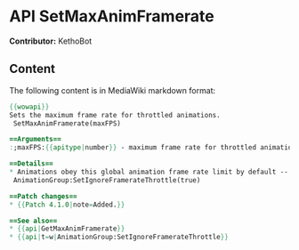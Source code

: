# API SetMaxAnimFramerate

**Contributor:** KethoBot

## Content

The following content is in MediaWiki markdown format:

```mediawiki
{{wowapi}}
Sets the maximum frame rate for throttled animations.
 SetMaxAnimFramerate(maxFPS)

==Arguments==
:;maxFPS:{{apitype|number}} - maximum frame rate for throttled animations, in frames per second.

==Details==
* Animations obey this global animation frame rate limit by default -- even if the client's FPS is significantly higher, animations will only update at the frame rate set by this function. Animation groups may opt out of this throttling using 
 AnimationGroup:SetIgnoreFramerateThrottle(true)

==Patch changes==
* {{Patch 4.1.0|note=Added.}}

==See also==
* {{api|GetMaxAnimFramerate}}
* {{api|t=w|AnimationGroup:SetIgnoreFramerateThrottle}}
```